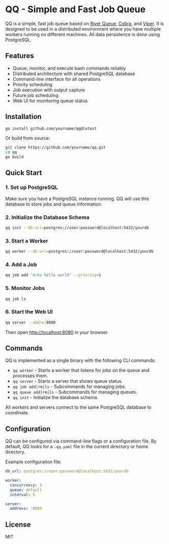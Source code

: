 # QQ - Simple and Fast Job Queue

QQ is a simple, fast job queue based on [River Queue](https://riverqueue.com/docs), [Cobra](https://github.com/spf13/cobra), and [Viper](https://github.com/spf13/viper). It is designed to be used in a distributed environment where you have multiple workers running on different machines. All data persistence is done using PostgreSQL.

## Features

- Queue, monitor, and execute bash commands reliably
- Distributed architecture with shared PostgreSQL database
- Command-line interface for all operations
- Priority scheduling
- Job execution with output capture
- Future job scheduling
- Web UI for monitoring queue status

## Installation

```bash
go install github.com/yourname/qq@latest
```

Or build from source:

```bash
git clone https://github.com/yourname/qq.git
cd qq
go build
```

## Quick Start

### 1. Set up PostgreSQL

Make sure you have a PostgreSQL instance running. QQ will use this database to store jobs and queue information.

### 2. Initialize the Database Schema

```bash
qq init --db-url=postgres://user:password@localhost:5432/yourdb
```

### 3. Start a Worker

```bash
qq worker --db-url=postgres://user:password@localhost:5432/yourdb
```

### 4. Add a Job

```bash
qq job add "echo hello world" --priority=1
```

### 5. Monitor Jobs

```bash
qq job ls
```

### 6. Start the Web UI

```bash
qq server --addr=:8080
```

Then open [http://localhost:8080](http://localhost:8080) in your browser.

## Commands

QQ is implemented as a single binary with the following CLI commands:

- `qq worker` - Starts a worker that listens for jobs on the queue and processes them.
- `qq server` - Starts a server that shows queue status.
- `qq job add|rm|ls` - Subcommands for managing jobs.
- `qq queue add|rm|ls` - Subcommands for managing queues.
- `qq init` - Initialize the database schema.

All workers and servers connect to the same PostgreSQL database to coordinate.

## Configuration

QQ can be configured via command-line flags or a configuration file. By default, QQ looks for a `.qq.yaml` file in the current directory or home directory.

Example configuration file:

```yaml
db_url: postgres://user:password@localhost:5432/yourdb

worker:
  concurrency: 5
  queue: default
  interval: 5

server:
  address: :8080
```

## License

MIT